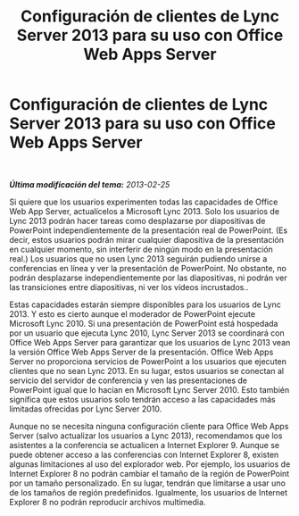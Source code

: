﻿---
title: Configuración de clientes de Lync Server 2013 para su uso con Office Web Apps Server
TOCTitle: Configuración de clientes para su uso con Office Web Apps Server
ms:assetid: e5eaead7-0b32-42fb-97eb-ca203af59a9d
ms:mtpsurl: https://technet.microsoft.com/es-es/library/JJ205339(v=OCS.15)
ms:contentKeyID: 48276983
ms.date: 01/07/2017
mtps_version: v=OCS.15
ms.translationtype: HT
---

# Configuración de clientes de Lync Server 2013 para su uso con Office Web Apps Server

 

_**Última modificación del tema:** 2013-02-25_

Si quiere que los usuarios experimenten todas las capacidades de Office Web App Server, actualícelos a Microsoft Lync 2013. Solo los usuarios de Lync 2013 podrán hacer tareas como desplazarse por diapositivas de PowerPoint independientemente de la presentación real de PowerPoint. (Es decir, estos usuarios podrán mirar cualquier diapositiva de la presentación en cualquier momento, sin interferir de ningún modo en la presentación real.) Los usuarios que no usen Lync 2013 seguirán pudiendo unirse a conferencias en línea y ver la presentación de PowerPoint. No obstante, no podrán desplazarse independientemente por las diapositivas, ni podrán ver las transiciones entre diapositivas, ni ver los vídeos incrustados..

Estas capacidades estarán siempre disponibles para los usuarios de Lync 2013. Y esto es cierto aunque el moderador de PowerPoint ejecute Microsoft Lync 2010. Si una presentación de PowerPoint está hospedada por un usuario que ejecuta Lync 2010, Lync Server 2013 se coordinará con Office Web Apps Server para garantizar que los usuarios de Lync 2013 vean la versión Office Web Apps Server de la presentación. Office Web Apps Server no proporciona servicios de PowerPoint a los usuarios que ejecuten clientes que no sean Lync 2013. En su lugar, estos usuarios se conectan al servicio del servidor de conferencia y ven las presentaciones de PowerPoint igual que lo hacían en Microsoft Lync Server 2010. Esto también significa que estos usuarios solo tendrán acceso a las capacidades más limitadas ofrecidas por Lync Server 2010.

Aunque no se necesita ninguna configuración cliente para Office Web Apps Server (salvo actualizar los usuarios a Lync 2013), recomendamos que los asistentes a la conferencia se actualicen a Internet Explorer 9. Aunque se puede obtener acceso a las conferencias con Internet Explorer 8, existen algunas limitaciones al uso del explorador web. Por ejemplo, los usuarios de Internet Explorer 8 no podrán cambiar el tamaño de la región de PowerPoint por un tamaño personalizado. En su lugar, tendrán que limitarse a usar uno de los tamaños de región predefinidos. Igualmente, los usuarios de Internet Explorer 8 no podrán reproducir archivos multimedia.

